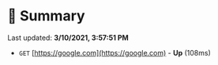 # 📖 Summary
Last updated: **3/10/2021, 3:57:51 PM**

- `GET` [https://google.com](https://google.com) - **Up** (108ms)
